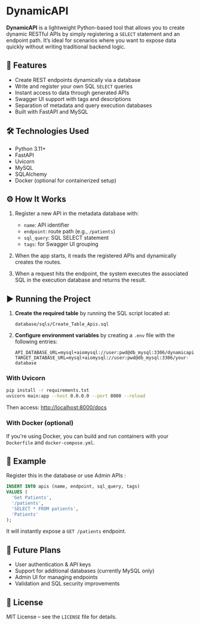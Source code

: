 # DynamicAPI

**DynamicAPI** is a lightweight Python-based tool that allows you to create dynamic RESTful APIs by simply registering a `SELECT` statement and an endpoint path. It’s ideal for scenarios where you want to expose data quickly without writing traditional backend logic.

## 🚀 Features

- Create REST endpoints dynamically via a database
- Write and register your own SQL `SELECT` queries
- Instant access to data through generated APIs
- Swagger UI support with tags and descriptions
- Separation of metadata and query execution databases
- Built with FastAPI and MySQL

## 🛠️ Technologies Used

- Python 3.11+
- FastAPI
- Uvicorn
- MySQL
- SQLAlchemy
- Docker (optional for containerized setup)

## ⚙️ How It Works

1. Register a new API in the metadata database with:
   - `name`: API identifier
   - `endpoint`: route path (e.g., `/patients`)
   - `sql_query`: SQL SELECT statement
   - `tags`: for Swagger UI grouping

2. When the app starts, it reads the registered APIs and dynamically creates the routes.

3. When a request hits the endpoint, the system executes the associated SQL in the execution database and returns the result.

## ▶️ Running the Project

1. **Create the required table** by running the SQL script located at:
   ```
   database/sqls/Create_Table_Apis.sql
   ```

2. **Configure environment variables** by creating a `.env` file with the following entries:
   ```
   API_DATABASE_URL=mysql+aiomysql://user:pwd@db_mysql:3306/dynamicapi
   TARGET_DATABASE_URL=mysql+aiomysql://user:pwd@db_mysql:3306/your-database
   ```

### With Uvicorn

```bash
pip install -r requirements.txt
uvicorn main:app --host 0.0.0.0 --port 8000 --reload
```

Then access: [http://localhost:8000/docs](http://localhost:8000/docs)

### With Docker (optional)

If you're using Docker, you can build and run containers with your `Dockerfile` and `docker-compose.yml`.

## 🧪 Example

Register this in the database or use Admin APIs :

```sql
INSERT INTO apis (name, endpoint, sql_query, tags)
VALUES (
  'Get Patients',
  '/patients',
  'SELECT * FROM patients',
  'Patients'
);
```

It will instantly expose a `GET /patients` endpoint.

## 📌 Future Plans

- User authentication & API keys
- Support for additional databases (currently MySQL only)
- Admin UI for managing endpoints
- Validation and SQL security improvements

## 📄 License

MIT License – see the `LICENSE` file for details.
